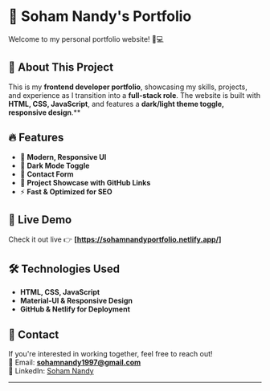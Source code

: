 # 🚀 Soham Nandy's Portfolio

Welcome to my personal portfolio website! 🎨💻

## 🌟 About This Project
This is my **frontend developer portfolio**, showcasing my skills, projects, and experience as I transition into a **full-stack role**. The website is built with **HTML, CSS, JavaScript**, and features a **dark/light theme toggle, responsive design**.**

## 🔥 Features
- 🎨 **Modern, Responsive UI**
- 🌙 **Dark Mode Toggle**
- 💬 **Contact Form**
- 📂 **Project Showcase with GitHub Links**
- ⚡ **Fast & Optimized for SEO**

## 🚀 Live Demo
Check it out live 👉 **[https://sohamnandyportfolio.netlify.app/]**  

## 🛠️ Technologies Used
- **HTML, CSS, JavaScript**
- **Material-UI & Responsive Design**
- **GitHub & Netlify for Deployment**

## 📩 Contact
If you're interested in working together, feel free to reach out!  
📧 Email: **sohamnandy1997@gmail.com**  
🔗 LinkedIn: [Soham Nandy](https://www.linkedin.com/in/soham-nandy-723a77200/)  

---


